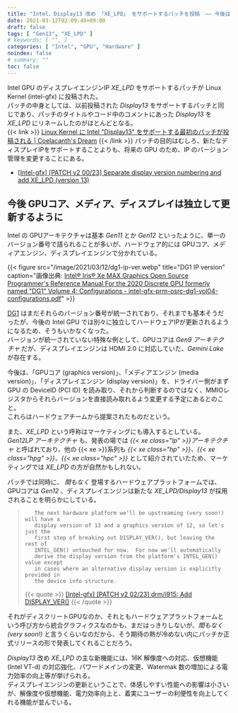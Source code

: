 ```yaml
---
title: "Intel、Display13 改め 「XE_LPD」 をサポートするパッチを投稿　―― 今後は独立して各 IP が更新されるように"
date: 2021-03-12T02:09:49+09:00
draft: false
tags: [ "Gen13", "XE_LPD" ]
# keywords: [ "", ]
categories: [ "Intel", "GPU", "Hardware" ]
noindex: false
# summary: ""
toc: false
---
```


Intel GPU のディスプレイエンジンIP *XE_LPD* をサポートするパッチが Linux Kernel (intel-gfx) に投稿された。  
パッチの中身としては、以前投稿された *Display13* をサポートするパッチと同じであり、パッチのタイトルやコード中のコメントにあった *Display13* を *XE_LPD* にリネームしたのがほとんどとなる。  
{{< link >}} [Linux Kernel に Intel "Display13" をサポートする最初のパッチが投稿される | Coelacanth's Dream](/posts/2021/01/29/intel-display13/) {{< /link >}}
パッチの目的はむしろ、新たなディスプレイIPをサポートすることよりも、将来の GPU のため、IP のバージョン管理を変更することにある。  

 * [[Intel-gfx] [PATCH v2 00/23] Separate display version numbering and add XE_LPD (version 13)](https://lists.freedesktop.org/archives/intel-gfx/2021-March/262071.html)

## 今後 GPUコア、メディア、ディスプレイは独立して更新するように

Intel の GPUアーキテクチャは基本 *Gen11* とか *Gen12* といったように、単一のバージョン番号で語られることが多いが、ハードウェア的には GPUコア、メディアエンジン、ディスプレイエンジンで分かれている。  

{{< figure src="/image/2021/03/12/dg1-ip-ver.webp" title="DG1 IP version" caption="画像出典: [Intel® Iris® Xe MAX Graphics Open Source Programmer's Reference Manual For the 2020 Discrete GPU formerly named \"DG1\" Volume 4: Configurations - intel-gfx-prm-osrc-dg1-vol04-configurations.pdf](https://01.org/sites/default/files/documentation/intel-gfx-prm-osrc-dg1-vol04-configurations.pdf)" >}}

[DG1](/tags/dg1) はまだそれらのバージョン番号が統一されており、それまでも基本そうだったが、今後の Intel GPU では別々に独立してハードウェアIPが更新されるようになるため、そうもいかなくなった。  
バージョンが統一されていない特殊な例として、GPUコアは *Gen9 アーキテクチャ* だが、ディスプレイエンジンは HDMI 2.0 に対応していた、*Gemini Lake* が存在する。  

今後は、「GPUコア (graphics version)」、「メディアエンジン (media version)」、「ディスプレイエンジン (display version)」を、ドライバー側がまず GPU の DeviceID (PCI ID) を読み取り、それから判断するのではなく、MMIOレジスタからそれらバージョンを直接読み取れるよう変更する予定にあるとのこと。  
これらはハードウェアチームから提案されたものだという。  

また、*XE_LPD* という呼称はマーケティングにも導入するとしている。  
*Gen12LP アーキテクチャ* も、発表の場では *{{< xe class="lp" >}}アーキテクチャ* と呼ばれており、他の {{< xe >}}系列も *{{< xe class="hp" >}}、{{< xe class="hpg" >}}、{{< xe class="hpc" >}}* として紹介されていたため、マーケティングでは *XE_LPD* の方が自然かもしれない。  

パッチでは同時に、 *間もなく* 登場するハードウェアプラットフォームでは、GPUコアは *Gen12* 、ディスプレイエンジンは新たな *XE_LPD/Display13* が採用されることを明らかにしている。  

 >        The next hardware platform we'll be upstreaming (very soon!) will have a
 >        display version of 13 and a graphics version of 12, so let's just the
 >        first step of breaking out DISPLAY_VER(), but leaving the rest of
 >        INTEL_GEN() untouched for now.  For now we'll automatically
 >        derive the display version from the platform's INTEL_GEN() value except
 >        in cases where an alternative display version is explicitly provided in
 >        the device info structure.
 >
 > {{< quote >}} [[Intel-gfx] [PATCH v2 02/23] drm/i915: Add DISPLAY_VER()](https://lists.freedesktop.org/archives/intel-gfx/2021-March/262073.html) {{< /quote >}}

それがディスクリートGPUなのか、それともハードウェアプラットフォームという呼び方から統合グラフィクスなのかも、まだはっきりしないが、*間もなく (very soon!)* と言うくらいなのだから、そう期待の熱が冷めない内にパッチか正式リリースの形で発表してくれることだろう。  

*Display13* 改め *XE_LPD* の主な新機能には、16K 解像度への対応、仮想機能 (Intel VT-d) の対応強化、パワードメインの変更、Watermak 数の増加による電力効率の向上等が挙げられる。  
ディスプレイエンジンの更新ということで、体感しやすい性能への影響は小さいが、解像度や仮想機能、電力効率向上と、着実にユーザーの利便性を向上してくれる機能が並んでいる。  

